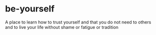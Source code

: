 # be-yourself
A place to learn how to trust yourself and that you do not need to others and to live your life without shame or fatigue or tradition
